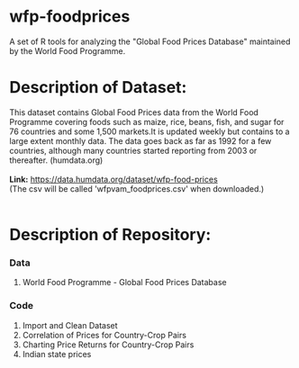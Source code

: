 # wfp-foodprices
A set of R tools for analyzing the "Global Food Prices Database" maintained by the World Food Programme.

# Description of Dataset:
  This dataset contains Global Food Prices data from the World Food Programme covering foods such as 
  maize, rice, beans, fish, and sugar for 76 countries and some 1,500 markets.It is updated weekly 
  but contains to a large extent monthly data. The data goes back as far as 1992 for a few countries, 
  although many countries started reporting from 2003 or thereafter. (humdata.org)
<br/><br/>
<b>Link:</b>
  https://data.humdata.org/dataset/wfp-food-prices
  <br/>
  (The csv will be called 'wfpvam_foodprices.csv' when downloaded.)
<br/><br/>

# Description of Repository:

### Data ###
1. World Food Programme - Global Food Prices Database

### Code ###
1. Import and Clean Dataset
2. Correlation of Prices for Country-Crop Pairs
3. Charting Price Returns for Country-Crop Pairs
4. Indian state prices
